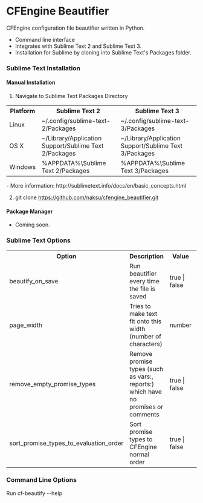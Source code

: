 # CFEngine Beautifier

CFEngine configuration file beautifier written in Python.

- Command line interface
- Integrates with Sublime Text 2 and Sublime Text 3.
- Installation for Sublime by cloning into Sublime Text's Packages folder.

### Sublime Text Installation

#### Manual Installation

1. Navigate to Sublime Text Packages Directory

  <table>
    <tr>
      <th>Platform</th>
      <th>Sublime Text 2</th>
      <th>Sublime Text 3</th>
    </tr>
    <tr>
      <td>Linux</td>
      <td>~/.config/sublime-text-2/Packages</td>
      <td>~/.config/sublime-text-3/Packages</td>
    </tr>
    <tr>
      <td>OS X</td>
      <td>~/Library/Application Support/Sublime Text 2/Packages</td>
      <td>~/Library/Application Support/Sublime Text 3/Packages</td>
    </tr>
    <tr>
      <td>Windows</td>
      <td>%APPDATA%\Sublime Text 2/Packages</td>
      <td>%APPDATA%\Sublime Text 3/Packages</td>
    </tr>
  </table>
  - More information: http://sublimetext.info/docs/en/basic_concepts.html

2. git clone https://github.com/naksu/cfengine_beautifier.git

#### Package Manager

- Coming soon.

### Sublime Text Options

<table>
  <tr>
    <th>Option</th>
    <th>Description</th>
    <th>Value</th>
    <th>Default</th>
  </tr>
  <tr>
    <td>beautify_on_save</td>
    <td>Run beautifier every time the file is saved</td>
    <td>true | false</td>
    <td>true</td>
  </tr>
  <tr>
    <td>page_width</td>
    <td>Tries to make text fit onto this width (number of characters)</td>
    <td>number</td>
    <td>100</td>
  </tr>
  <tr>
    <td>remove_empty_promise_types</td>
    <td>Remove promise types (such as vars:, reports:) which have no promises or comments</td>
    <td>true | false</td>
    <td>true</td>
  </tr>
  <tr>
    <td>sort_promise_types_to_evaluation_order</td>
    <td>Sort promise types to CFEngine normal order</td>
    <td>true | false</td>
    <td>true</td>
  </tr>
</table>

### Command Line Options

Run cf-beautify --help
